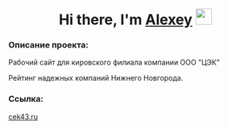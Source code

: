 <h1 align="center">Hi there, I'm <a href="https://github.com/astepanov9" target="_blank">Alexey</a> 
<img src="https://github.com/blackcater/blackcater/raw/main/images/Hi.gif" height="32"/></h1>
<h3>Описание проекта:</h3>
<p>Рабочий сайт для кировского филиала компании ООО "ЦЭК"</p>
<p>Рейтинг надежных компаний Нижнего Новгорода.</p>
<h3>Ссылка:</h3>
<p><a href="https://cek43.ru/">cek43.ru</a></p>
